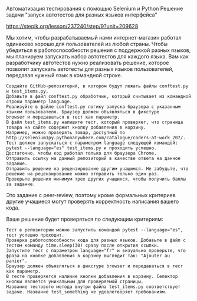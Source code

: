  Автоматизация тестирования с помощью Selenium и Python
 Решение задачи "запуск автотестов для разных языков интерфейса"

 https://stepik.org/lesson/237240/step/9?unit=209628

 Мы хотим, чтобы разрабатываемый нами интернет-магазин работал одинаково хорошо для пользователей из любой страны. Чтобы
 убедиться в работоспособности решения с поддержкой разных языков, мы планируем запускать набор автотестов для каждого языка.
 Вам как разработчику автотестов нужно реализовать решение, которое позволит запускать автотесты для разных языков 
 пользователей, передавая нужный язык в командной строке.

    Создайте GitHub-репозиторий, в котором будут лежать файлы conftest.py и test_items.py.
    Добавьте в файл conftest.py обработчик, который считывает из командной строки параметр language.
    Реализуйте в файле conftest.py логику запуска браузера с указанным языком пользователя. Браузер должен объявляться в фикстуре
	browser и передаваться в тест как параметр.
    В файл test_items.py напишите тест, который проверяет, что страница товара на сайте содержит кнопку добавления в корзину.
	Например, можно проверять товар, доступный по http://selenium1py.pythonanywhere.com/catalogue/coders-at-work_207/.
    Тест должен запускаться с параметром language следующей командой: pytest --language="es" test_items.py и проходить успешно.
	Достаточно, чтобы код работал только для браузера Сhrome.
    Отправить ссылку на данный репозиторий в качестве ответа на данное задание.
    Отправить решение на рецензирование другим учащимся. Не забудьте, что решение на рецензирование можно отправить только один раз.
    Проверьте решения минимум трех других учащихся, чтобы получить баллы за задание.

Это задание с peer-review, поэтому кроме формальных критериев другие учащиеся могут проверять корректность написания вашего кода.

Ваше решение будет проверяться по следующим критериям:

    Тест в репозитории можно запустить командой pytest --language="es", тест успешно проходит.
    Проверка работоспособности кода для разных языков. Добавьте в файл с тестом команду time.sleep(30) сразу после открытия ссылки.
	Запустите тест с параметром language="fr" и визуально проверьте, что фраза на кнопке добавления в корзину выглядит так: "Ajouter au panier".
    Браузер должен объявляться в фикстуре browser и передаваться в тест как параметр.
    В тесте проверяется наличие кнопки добавления в корзину. Селектор кнопки является уникальным для проверяемой страницы.
    Название тестового метода внутри файла test_items.py соответствует задаче. Название test_something не удовлетворяет требованиям.


